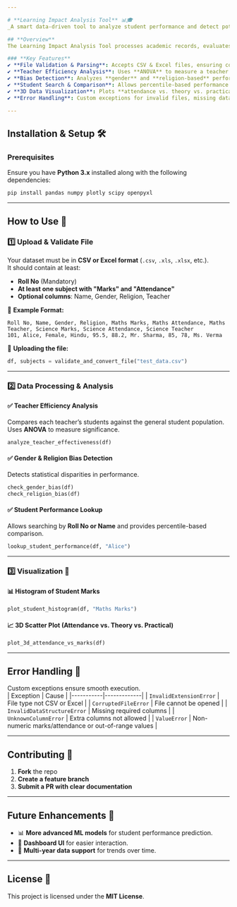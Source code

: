 ```yaml
---

# **Learning Impact Analysis Tool** 📊🎓  
_A smart data-driven tool to analyze student performance and detect potential biases._  

## **Overview**  
The Learning Impact Analysis Tool processes academic records, evaluates teacher effectiveness, and checks for potential biases (gender, religion). It also provides individual student performance insights and visualizations.  

### **Key Features**  
✔ **File Validation & Parsing**: Accepts CSV & Excel files, ensuring correct format.  
✔ **Teacher Efficiency Analysis**: Uses **ANOVA** to measure a teacher's impact.  
✔ **Bias Detection**: Analyzes **gender** and **religion-based** performance trends.  
✔ **Student Search & Comparison**: Allows percentile-based performance checks.  
✔ **3D Data Visualization**: Plots **attendance vs. theory vs. practical marks**.  
✔ **Error Handling**: Custom exceptions for invalid files, missing data, and format issues.  

---
```


## **Installation & Setup** 🛠️  
### **Prerequisites**  
Ensure you have **Python 3.x** installed along with the following dependencies:  
```bash
pip install pandas numpy plotly scipy openpyxl
```

---

## **How to Use** 🚀  
### **1️⃣ Upload & Validate File**  
Your dataset must be in **CSV or Excel format** (`.csv`, `.xls`, `.xlsx`, etc.).  
It should contain at least:
- **Roll No** (Mandatory)
- **At least one subject with "Marks" and "Attendance"**  
- **Optional columns**: Name, Gender, Religion, Teacher  

🔹 **Example Format:**  
```csv
Roll No, Name, Gender, Religion, Maths Marks, Maths Attendance, Maths Teacher, Science Marks, Science Attendance, Science Teacher
101, Alice, Female, Hindu, 95.5, 88.2, Mr. Sharma, 85, 78, Ms. Verma
```
🔹 **Uploading the file:**
```python
df, subjects = validate_and_convert_file("test_data.csv")
```

---

### **2️⃣ Data Processing & Analysis**  
#### ✅ **Teacher Efficiency Analysis**  
Compares each teacher’s students against the general student population. Uses **ANOVA** to measure significance.  
```python
analyze_teacher_effectiveness(df)
```

#### ✅ **Gender & Religion Bias Detection**  
Detects statistical disparities in performance.  
```python
check_gender_bias(df)
check_religion_bias(df)
```

#### ✅ **Student Performance Lookup**  
Allows searching by **Roll No or Name** and provides percentile-based comparison.  
```python
lookup_student_performance(df, "Alice")
```

---

### **3️⃣ Visualization** 🎨  
#### 📊 **Histogram of Student Marks**  
```python
plot_student_histogram(df, "Maths Marks")
```

#### 📈 **3D Scatter Plot (Attendance vs. Theory vs. Practical)**  
```python
plot_3d_attendance_vs_marks(df)
```

---

## **Error Handling** 🚨  
Custom exceptions ensure smooth execution.  
| Exception | Cause |
|-----------|-------------|
| `InvalidExtensionError` | File type not CSV or Excel |
| `CorruptedFileError` | File cannot be opened |
| `InvalidDataStructureError` | Missing required columns |
| `UnknownColumnError` | Extra columns not allowed |
| `ValueError` | Non-numeric marks/attendance or out-of-range values |

---

## **Contributing** 🤝  
1. **Fork** the repo  
2. **Create a feature branch**  
3. **Submit a PR with clear documentation**  

---

## **Future Enhancements** 🔮  
- 📊 **More advanced ML models** for student performance prediction.  
- 📌 **Dashboard UI** for easier interaction.  
- 📅 **Multi-year data support** for trends over time.  

---

## **License** 📜  
This project is licensed under the **MIT License**.  